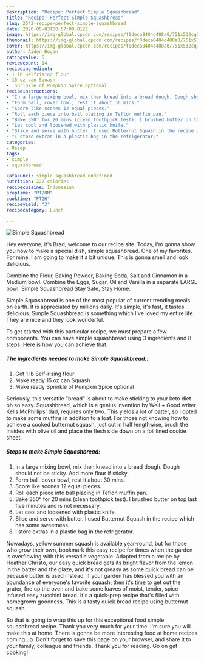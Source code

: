 ```yaml
---
description: "Recipe: Perfect Simple Squashbread"
title: "Recipe: Perfect Simple Squashbread"
slug: 2542-recipe-perfect-simple-squashbread
date: 2020-05-03T08:57:08.812Z
image: https://img-global.cpcdn.com/recipes/f0deca8404d488a0/751x532cq70/simple-squashbread-recipe-main-photo.jpg
thumbnail: https://img-global.cpcdn.com/recipes/f0deca8404d488a0/751x532cq70/simple-squashbread-recipe-main-photo.jpg
cover: https://img-global.cpcdn.com/recipes/f0deca8404d488a0/751x532cq70/simple-squashbread-recipe-main-photo.jpg
author: Aiden Hogan
ratingvalue: 5
reviewcount: 14
recipeingredient:
- 1 lb Selfrising flour
- 15 oz can Squash
-  Sprinkle of Pumpkin Spice optional
recipeinstructions:
- "In a large mixing bowl, mix then knead into a bread dough. Dough should not be sticky. Add more flour if sticky."
- "Form ball, cover bowl, rest it about 30 mins."
- "Score like scones 12 equal pieces."
- "Roll each piece into ball placing in Teflon muffin pan."
- "Bake 350° for 20 mins (clean toothpick test). I brushed butter on top last five minutes and is not necessary."
- "Let cool and loosened with plastic knife."
- "Slice and serve with butter. I used Butternut Squash in the recipe which has some sweetness."
- "I store extras in a plastic bag in the refrigerator."
categories:
- Resep
tags:
- simple
- squashbread

katakunci: simple squashbread undefined
nutrition: 222 calories
recipecuisine: Indonesian
preptime: "PT20M"
cooktime: "PT2H"
recipeyield: "3"
recipecategory: Lunch

---
```



![Simple Squashbread](https://img-global.cpcdn.com/recipes/f0deca8404d488a0/751x532cq70/simple-squashbread-recipe-main-photo.jpg)

Hey everyone, it's Brad, welcome to our recipe site. Today, I'm gonna show you how to make a special dish, simple squashbread. One of my favorites. For mine, I am going to make it a bit unique. This is gonna smell and look delicious.

Combine the Flour, Baking Powder, Baking Soda, Salt and Cinnamon in a Medium bowl. Combine the Eggs, Sugar, Oil and Vanilla in a separate LARGE bowl. Simple Squashbread Stay Safe, Stay Home.

Simple Squashbread is one of the most popular of current trending meals on earth. It is appreciated by millions daily. It's simple, it's fast, it tastes delicious. Simple Squashbread is something which I've loved my entire life. They are nice and they look wonderful.


To get started with this particular recipe, we must prepare a few components. You can have simple squashbread using 3 ingredients and 8 steps. Here is how you can achieve that.

##### The ingredients needed to make Simple Squashbread::

1. Get 1 lb Self-rising flour
1. Make ready 15 oz can Squash
1. Make ready  Sprinkle of Pumpkin Spice optional


Seriously, this versatile &#34;bread&#34; is about to make sticking to your keto diet oh so easy. Squashbread, which is a genius invention by Well + Good writer Kells McPhillips&#39; dad, requires only two. This yields a lot of batter, so I opted to make some muffins in addition to a loaf. For those not knowing how to achieve a cooked butternut squash, just cut in half lengthwise, brush the insides with olive oil and place the flesh side down on a foil lined cookie sheet. 

##### Steps to make Simple Squashbread:

1. In a large mixing bowl, mix then knead into a bread dough. Dough should not be sticky. Add more flour if sticky.
1. Form ball, cover bowl, rest it about 30 mins.
1. Score like scones 12 equal pieces.
1. Roll each piece into ball placing in Teflon muffin pan.
1. Bake 350° for 20 mins (clean toothpick test). I brushed butter on top last five minutes and is not necessary.
1. Let cool and loosened with plastic knife.
1. Slice and serve with butter. I used Butternut Squash in the recipe which has some sweetness.
1. I store extras in a plastic bag in the refrigerator.


Nowadays, yellow summer squash is available year-round, but for those who grow their own, bookmark this easy recipe for times when the garden is overflowing with this versatile vegetable. Adapted from a recipe by Heather Christo, our easy quick bread gets its bright flavor from the lemon in the batter and the glaze, and it&#39;s not greasy as some quick bread can be because butter is used instead. If your garden has blessed you with an abundance of everyone&#39;s favorite squash, then it&#39;s time to get out the grater, fire up the oven and bake some loaves of moist, tender, spice-infused easy zucchini bread. It&#39;s a quick-prep recipe that&#39;s filled with homegrown goodness. This is a tasty quick bread recipe using butternut squash. 

So that is going to wrap this up for this exceptional food simple squashbread recipe. Thank you very much for your time. I'm sure you will make this at home. There is gonna be more interesting food at home recipes coming up. Don't forget to save this page on your browser, and share it to your family, colleague and friends. Thank you for reading. Go on get cooking!
